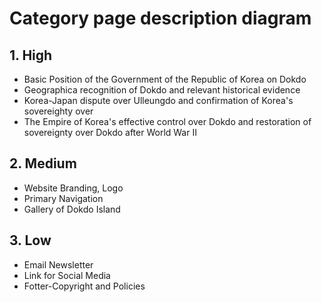 # Category page description diagram

## 1. High

- Basic Position of the Government of the Republic of Korea on Dokdo
- Geographica recognition of Dokdo and relevant historical evidence
- Korea-Japan dispute over Ulleungdo and confirmation of Korea's sovereighty over
- The Empire of Korea's effective control over Dokdo and restoration of sovereignty over Dokdo after World War II

## 2. Medium

- Website Branding, Logo
- Primary Navigation
- Gallery of Dokdo Island

## 3. Low

- Email Newsletter
- Link for Social Media
- Fotter-Copyright and Policies